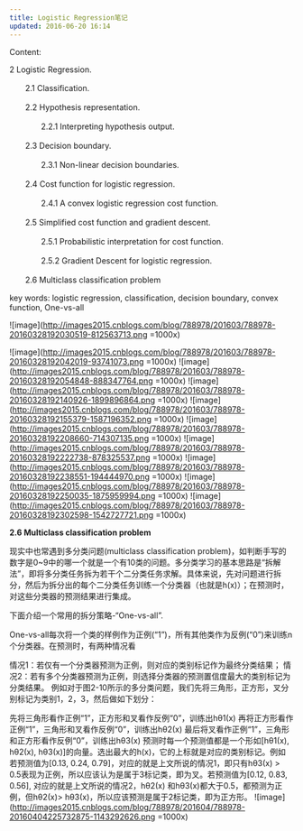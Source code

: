 ```yaml
---
title: Logistic Regression笔记
updated: 2016-06-20 16:14
---
```

Content:

2 Logistic Regression. 

　　2.1 Classification. 

　　2.2 Hypothesis representation. 

　　　　2.2.1 Interpreting hypothesis output. 

　　2.3 Decision boundary. 

　　　　2.3.1 Non-linear decision boundaries. 

　　2.4 Cost function for logistic regression. 

　　　　2.4.1 A convex logistic regression cost function. 

　　2.5 Simplified cost function and gradient descent. 

　　　　2.5.1 Probabilistic interpretation for cost function. 

　　　　2.5.2 Gradient Descent for logistic regression. 

　　2.6 Multiclass classification problem

key words: logistic regression, classification, decision boundary, convex function, One-vs-all


![image](http://images2015.cnblogs.com/blog/788978/201603/788978-20160328192030519-812563713.png =1000x)

![image](http://images2015.cnblogs.com/blog/788978/201603/788978-20160328192042019-93741073.png =1000x)
![image](http://images2015.cnblogs.com/blog/788978/201603/788978-20160328192054848-888347764.png =1000x)
![image](http://images2015.cnblogs.com/blog/788978/201603/788978-20160328192140926-1899896864.png =1000x)
![image](http://images2015.cnblogs.com/blog/788978/201603/788978-20160328192155379-1587196352.png =1000x)
![image](http://images2015.cnblogs.com/blog/788978/201603/788978-20160328192208660-714307135.png =1000x)
![image](http://images2015.cnblogs.com/blog/788978/201603/788978-20160328192222738-878325537.png =1000x)
![image](http://images2015.cnblogs.com/blog/788978/201603/788978-20160328192238551-194444970.png =1000x)
![image](http://images2015.cnblogs.com/blog/788978/201603/788978-20160328192250035-1875959994.png =1000x)
![image](http://images2015.cnblogs.com/blog/788978/201603/788978-20160328192302598-1542727721.png =1000x)

**2.6 Multiclass classification problem**

现实中也常遇到多分类问题(multiclass classification problem)，如判断手写的数字是0~9中的哪一个就是一个有10类的问题。多分类学习的基本思路是“拆解法”，即将多分类任务拆为若干个二分类任务求解。具体来说，先对问题进行拆分，然后为拆分出的每个二分类任务训练一个分类器（也就是h(x)）；在预测时，对这些分类器的预测结果进行集成。

下面介绍一个常用的拆分策略-“One-vs-all”.

One-vs-all每次将一个类的样例作为正例(“1”)，所有其他类作为反例(“0”)来训练n个分类器。在预测时，有两种情况看

情况1：若仅有一个分类器预测为正例，则对应的类别标记作为最终分类结果；
情况2：若有多个分类器预测为正例，则选择分类器的预测置信度最大的类别标记为分类结果。
例如对于图2-10所示的多分类问题，我们先将三角形，正方形，叉分别标记为类别1，2，3，然后做如下划分：

先将三角形看作正例“1”，正方形和叉看作反例“0”，训练出hθ1(x)
再将正方形看作正例“1”，三角形和叉看作反例“0”，训练出hθ2(x)
最后将叉看作正例“1”，三角形和正方形看作反例“0”，训练出hθ3(x)
预测时每一个预测值都是一个形如[hθ1(x), hθ2(x), hθ3(x)]的向量。选出最大的h(x)，它的上标就是对应的类别标记。例如若预测值为[0.13, 0.24, 0.79]，对应的就是上文所说的情况1，即只有hθ3(x) > 0.5表现为正例，所以应该认为是属于3标记类，即为叉。若预测值为[0.12, 0.83, 0.56], 对应的就是上文所说的情况2，hθ2(x) 和hθ3(x)都大于0.5，都预测为正例，但hθ2(x)> hθ3(x)，所以应该预测是属于2标记类，即为正方形。
![image](http://images2015.cnblogs.com/blog/788978/201604/788978-20160404225732875-1143292626.png =1000x)



